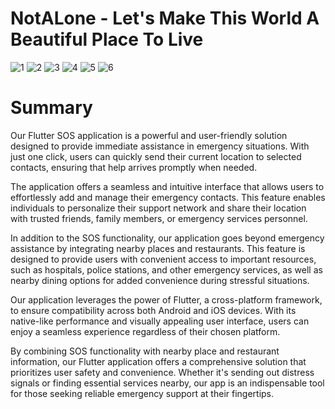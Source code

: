 # NotALone - Let's Make This World A Beautiful Place To Live

![1](https://github.com/21goldy/not_alone/assets/64465355/5e6e0cdc-8794-4b82-ad80-eeba1af40578)
![2](https://github.com/21goldy/not_alone/assets/64465355/da8a3306-8d21-42be-a0de-c0f23dc40ade)
![3](https://github.com/21goldy/not_alone/assets/64465355/b188e43e-ba7e-4cc7-90c9-21b63a6d5cdd)
![4](https://github.com/21goldy/not_alone/assets/64465355/0a903d99-5695-4780-bcd0-473bf1a2680d)
![5](https://github.com/21goldy/not_alone/assets/64465355/52b9dd80-2e8e-4477-83a3-ac3742f96351)
![6](https://github.com/21goldy/not_alone/assets/64465355/3a6f2258-ffbc-49fa-9390-74635460324f)

# Summary

Our Flutter SOS application is a powerful and user-friendly solution designed to provide immediate assistance in emergency situations. With just one click, users can quickly send their current location to selected contacts, ensuring that help arrives promptly when needed. 

The application offers a seamless and intuitive interface that allows users to effortlessly add and manage their emergency contacts. This feature enables individuals to personalize their support network and share their location with trusted friends, family members, or emergency services personnel. 

In addition to the SOS functionality, our application goes beyond emergency assistance by integrating nearby places and restaurants. This feature is designed to provide users with convenient access to important resources, such as hospitals, police stations, and other emergency services, as well as nearby dining options for added convenience during stressful situations. 

Our application leverages the power of Flutter, a cross-platform framework, to ensure compatibility across both Android and iOS devices. With its native-like performance and visually appealing user interface, users can enjoy a seamless experience regardless of their chosen platform. 

By combining SOS functionality with nearby place and restaurant information, our Flutter application offers a comprehensive solution that prioritizes user safety and convenience. Whether it's sending out distress signals or finding essential services nearby, our app is an indispensable tool for those seeking reliable emergency support at their fingertips.
